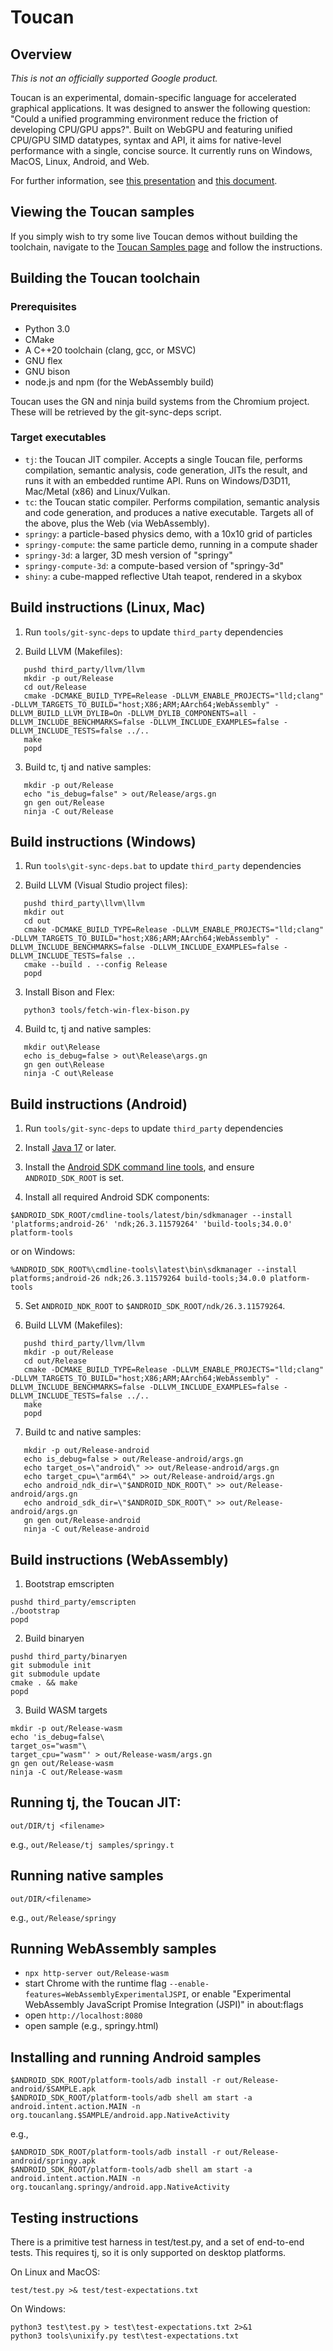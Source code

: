 # Toucan

## Overview

*This is not an officially supported Google product.*

Toucan is an experimental, domain-specific language for accelerated graphical
applications. It was designed to answer the following question: "Could a
unified programming environment reduce the friction of developing CPU/GPU
apps?". Built on WebGPU and featuring unified CPU/GPU SIMD datatypes, syntax
and API, it aims for native-level performance with a single, concise source.
It currently runs on Windows, MacOS, Linux, Android, and Web.

For further information, see [this presentation](https://docs.google.com/presentation/d/1tUlG9w7AsP8pexBWRwk1uYDrwNMvTJqcxdH482ip4LM/edit?usp=sharing&resourcekey=0-gEpoxkfBbXC3qbbKRQhrwg) and [this document](https://docs.google.com/document/d/1oWNt2IoA1u-j7i2D24pnlFP6JIlQdrKZlNY6qoW2K80/edit?usp=sharing&resourcekey=0-mb8K3ATyRv-ZGl34Y4C-zQ).

## Viewing the Toucan samples

If you simply wish to try some live Toucan demos without building the toolchain, navigate to the [Toucan Samples page](https://senorblanco.github.io/toucan-samples/) and follow the instructions.

## Building the Toucan toolchain

### Prerequisites

- Python 3.0
- CMake
- A C++20 toolchain (clang, gcc, or MSVC)
- GNU flex
- GNU bison
- node.js and npm (for the WebAssembly build)

Toucan uses the GN and ninja build systems from the Chromium project.
These will be retrieved by the git-sync-deps script.

### Target executables

- `tj`: the Toucan JIT compiler. Accepts a single Toucan file, performs compilation, semantic analysis, code generation, JITs the result, and runs it with an embedded runtime API. Runs on Windows/D3D11, Mac/Metal (x86) and Linux/Vulkan.
- `tc`: the Toucan static compiler. Performs compilation, semantic analysis and code generation, and produces a native executable. Targets all of the above, plus the Web (via WebAssembly).
- `springy`: a particle-based physics demo, with a 10x10 grid of particles
- `springy-compute`: the same particle demo, running in a compute shader
- `springy-3d`: a larger, 3D mesh version of "springy"
- `springy-compute-3d`: a compute-based version of "springy-3d"
- `shiny`: a cube-mapped reflective Utah teapot, rendered in a skybox

## Build instructions (Linux, Mac)

1. Run `tools/git-sync-deps` to update `third_party` dependencies

2. Build LLVM (Makefiles):
```
   pushd third_party/llvm/llvm
   mkdir -p out/Release
   cd out/Release
   cmake -DCMAKE_BUILD_TYPE=Release -DLLVM_ENABLE_PROJECTS="lld;clang" -DLLVM_TARGETS_TO_BUILD="host;X86;ARM;AArch64;WebAssembly" -DLLVM_BUILD_LLVM_DYLIB=On -DLLVM_DYLIB_COMPONENTS=all -DLLVM_INCLUDE_BENCHMARKS=false -DLLVM_INCLUDE_EXAMPLES=false -DLLVM_INCLUDE_TESTS=false ../..
   make
   popd
```

3. Build tc, tj and native samples:

```
   mkdir -p out/Release
   echo "is_debug=false" > out/Release/args.gn
   gn gen out/Release
   ninja -C out/Release
```

## Build instructions (Windows)

1. Run `tools\git-sync-deps.bat` to update `third_party` dependencies

2. Build LLVM (Visual Studio project files):
```
   pushd third_party\llvm\llvm
   mkdir out
   cd out
   cmake -DCMAKE_BUILD_TYPE=Release -DLLVM_ENABLE_PROJECTS="lld;clang" -DLLVM_TARGETS_TO_BUILD="host;X86;ARM;AArch64;WebAssembly" -DLLVM_INCLUDE_BENCHMARKS=false -DLLVM_INCLUDE_EXAMPLES=false -DLLVM_INCLUDE_TESTS=false ..
   cmake --build . --config Release
   popd
```

3. Install Bison and Flex:
```
   python3 tools/fetch-win-flex-bison.py
```

4. Build tc, tj and native samples:

```
   mkdir out\Release
   echo is_debug=false > out\Release\args.gn
   gn gen out\Release
   ninja -C out\Release
```

## Build instructions (Android)

1. Run `tools/git-sync-deps` to update `third_party` dependencies

2. Install [Java 17](https://www.oracle.com/java/technologies/javase/jdk17-archive-downloads.html) or later.

3. Install the [Android SDK command line tools](https://developer.android.com/studio/index.html#command-line-tools-only), and ensure `ANDROID_SDK_ROOT` is set.

4. Install all required Android SDK components:

```
$ANDROID_SDK_ROOT/cmdline-tools/latest/bin/sdkmanager --install 'platforms;android-26' 'ndk;26.3.11579264' 'build-tools;34.0.0' platform-tools
```
or on Windows:

```
%ANDROID_SDK_ROOT%\cmdline-tools\latest\bin\sdkmanager --install platforms;android-26 ndk;26.3.11579264 build-tools;34.0.0 platform-tools
```

5. Set `ANDROID_NDK_ROOT` to `$ANDROID_SDK_ROOT/ndk/26.3.11579264`.

6. Build LLVM (Makefiles):
```
   pushd third_party/llvm/llvm
   mkdir -p out/Release
   cd out/Release
   cmake -DCMAKE_BUILD_TYPE=Release -DLLVM_ENABLE_PROJECTS="lld;clang" -DLLVM_TARGETS_TO_BUILD="host;X86;ARM;AArch64;WebAssembly" -DLLVM_INCLUDE_BENCHMARKS=false -DLLVM_INCLUDE_EXAMPLES=false -DLLVM_INCLUDE_TESTS=false ../..
   make
   popd
```

7. Build tc and native samples:

```
   mkdir -p out/Release-android
   echo is_debug=false > out/Release-android/args.gn
   echo target_os=\"android\" >> out/Release-android/args.gn
   echo target_cpu=\"arm64\" >> out/Release-android/args.gn
   echo android_ndk_dir=\"$ANDROID_NDK_ROOT\" >> out/Release-android/args.gn
   echo android_sdk_dir=\"$ANDROID_SDK_ROOT\" >> out/Release-android/args.gn
   gn gen out/Release-android
   ninja -C out/Release-android
```

## Build instructions (WebAssembly)

1. Bootstrap emscripten
```
pushd third_party/emscripten
./bootstrap
popd
```

2. Build binaryen

```
pushd third_party/binaryen
git submodule init
git submodule update
cmake . && make
popd
```

3. Build WASM targets

```
mkdir -p out/Release-wasm
echo 'is_debug=false\
target_os="wasm"\
target_cpu="wasm"' > out/Release-wasm/args.gn
gn gen out/Release-wasm
ninja -C out/Release-wasm
```

## Running tj, the Toucan JIT:

```
out/DIR/tj <filename>
```

e.g., `out/Release/tj samples/springy.t`

## Running native samples

```
out/DIR/<filename>
```

e.g., `out/Release/springy`

## Running WebAssembly samples

- `npx http-server out/Release-wasm`
- start Chrome with the runtime flag `--enable-features=WebAssemblyExperimentalJSPI`, or enable "Experimental WebAssembly JavaScript Promise Integration (JSPI)" in about:flags
- open `http://localhost:8080`
- open sample (e.g., springy.html)

## Installing and running Android samples

```
$ANDROID_SDK_ROOT/platform-tools/adb install -r out/Release-android/$SAMPLE.apk
$ANDROID_SDK_ROOT/platform-tools/adb shell am start -a android.intent.action.MAIN -n org.toucanlang.$SAMPLE/android.app.NativeActivity
```

e.g.,

```
$ANDROID_SDK_ROOT/platform-tools/adb install -r out/Release-android/springy.apk
$ANDROID_SDK_ROOT/platform-tools/adb shell am start -a android.intent.action.MAIN -n org.toucanlang.springy/android.app.NativeActivity
```

## Testing instructions

There is a primitive test harness in test/test.py, and a set of end-to-end
tests. This requires tj, so it is only supported on desktop platforms.

On Linux and MacOS:
```
test/test.py >& test/test-expectations.txt
```

On Windows:
```
python3 test\test.py > test\test-expectations.txt 2>&1
python3 tools\unixify.py test\test-expectations.txt
```
